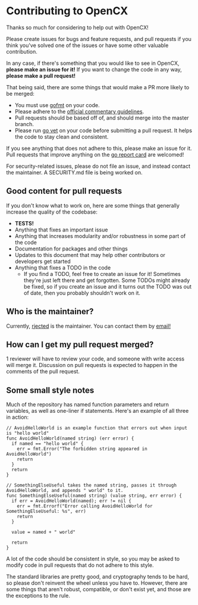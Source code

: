 # Contributing to OpenCX

Thanks so much for considering to help out with OpenCX!

Please create issues for bugs and feature requests, and pull requests if you think you've solved one of the issues or have some other valuable contribution.

In any case, if there's something that you would like to see in OpenCX, **please make an issue for it!** If you want to change the code in any way, **please make a pull request!**

That being said, there are some things that would make a PR more likely to be merged:
 * You must use [gofmt](https://golang.org/cmd/gofmt/) on your code.
 * Please adhere to the [official commentary guidelines](https://golang.org/doc/effective_go.html#commentary).
 * Pull requests should be based off of, and should merge into the master branch.
 * Please run [go vet](https://golang.org/cmd/vet/) on your code before submitting a pull request. It helps the code to stay clean and consistent.

If you see anything that does not adhere to this, please make an issue for it.
Pull requests that improve anything on the [go report card](https://goreportcard.com/report/github.com/mit-dci/opencx) are welcomed!

For security-related issues, please do not file an issue, and instead contact the maintainer. A SECURITY.md file is being worked on.

## Good content for pull requests

If you don't know what to work on, here are some things that generally increase the quality of the codebase:
 * **TESTS!**
 * Anything that fixes an important issue
 * Anything that increases modularity and/or robustness in some part of the code
 * Documentation for packages and other things
 * Updates to this document that may help other contributors or developers get started
 * Anything that fixes a TODO in the code
   - If you find a TODO, feel free to create an issue for it! Sometimes they're just left there and get forgotten. Some TODOs might already be fixed, so if you create an issue and it turns out the TODO was out of date, then you probably shouldn't work on it.

## Who is the maintainer?

Currently, [rjected](https://github.com/rjected) is the maintainer.
You can contact them by [email!](dan@dancline.net)

## How can I get my pull request merged?

1 reviewer will have to review your code, and someone with write access will merge it.
Discussion on pull requests is expected to happen in the comments of the pull request.

## Some small style notes

Much of the repository has named function parameters and return variables, as well as one-liner if statements. Here's an example of all three in action:
```golang
// AvoidHelloWorld is an example function that errors out when input is "hello world"
func AvoidHelloWorld(named string) (err error) {
  if named == "hello world" {
    err = fmt.Error("The forbidden string appeared in AvoidHelloWorld")
    return
  }
  return
}

// SomethingElseUseful takes the named string, passes it through AvoidHelloWorld, and appends " world" to it.
func SomethingElseUseful(named string) (value string, err error) {
  if err = AvoidHelloWorld(named); err != nil {
    err = fmt.Errorf("Error calling AvoidHelloWorld for SomethingElseUseful: %s", err)
    return
  }

  value = named + " world"

  return
}
```

A lot of the code should be consistent in style, so you may be asked to modify code in pull requests that do not adhere to this style.

The standard libraries are pretty good, and cryptography tends to be hard, so please don't reinvent the wheel unless you have to. However, there are some things that aren't robust, compatible, or don't exist yet, and those are the exceptions to the rule.